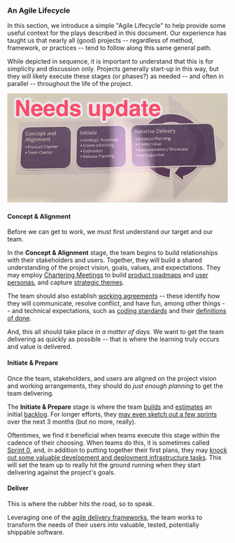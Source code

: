 ### An Agile Lifecycle

In this section, we introduce a simple "Agile Lifecycle" to help provide some useful context for the plays described in this document.
Our experience has taught us that nearly all (good) projects
-- regardless of method, framework, or practices -- 
tend to follow along this same general path.

While depicted in sequence, 
it is important to understand that this is for simplicity and discussion only.
Projects generally start-up in this way, 
but they will likely execute these stages (or phases?) as needed
-- and often in parallel -- throughout the life of the project.

![An Agile Lifecycle](/figures/AnAgileLifecycle.jpg)
#### Concept & Alignment

Before we can get to work, we must first understand our target and our team.

In the **Concept & Alignment** stage, 
the team begins to build relationships with their stakeholders and users.
Together, they will build a shared understanding of 
the project vision, goals, values, and expectations.
They may employ [Chartering Meetings](TODO) to build [product roadmaps](TODO) and [user personas](TODO), and capture [strategic themes](TODO).

The team should also establish [working agreements](TODO) 
-- these identify how they will communicate, resolve conflict, and have fun, among other things --
and technical expectations, such as [coding standards](TODO) and their [definitions of done](TODO).

And, this all should take place _in a matter of days_.
We want to get the team delivering as quickly as possible -- that is where the learning truly occurs and value is delivered.

#### Initiate & Prepare

Once the team, stakeholders, and users are aligned on the project vision and working arrangements, they should do _just enough planning_ to get the team delivering.

The **Initiate & Prepare** stage is where the team [builds](TODO?) and [estimates](TODO) an initial [backlog](TODO).
For longer efforts, they [may even sketch out a few sprints](TODO-releaseplanningplay?) over the next 3 months (but no more, really).

Oftentimes, we find it beneficial when teams execute this stage within the cadence of their choosing.
When teams do this, it is sometimes called [Sprint 0](TODO),
and, in addition to putting together their first plans,
they may [knock out some valuable development and deployment infrastructure tasks](TODO).
This will set the team up to really hit the ground running when they start delivering against the project's goals.

#### Deliver

This is where the rubber hits the road, so to speak.

Leveraging one of the [agile delivery frameworks](/plays/Delivery.md),
the team works to transform the needs of their users into valuable, tested, potentially shippable software.
